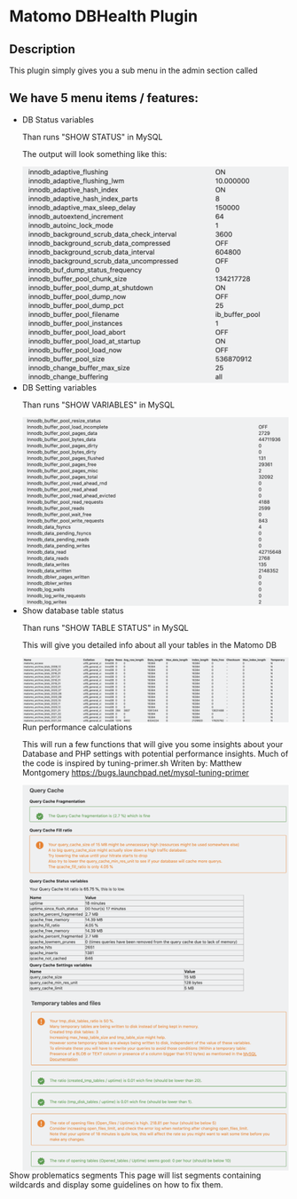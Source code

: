# Matomo DBHealth Plugin

## Description

This plugin simply gives you a sub menu in the admin section called 



## We have 5 menu items / features:
* DB Status variables 

  Than runs "SHOW STATUS" in MySQL

  The output will look something like this:

  <img align="left" src="./docs/images/show-status.png" alt="show status" style="zoom:50%;" />
  
* DB Setting variables 

  Than runs "SHOW VARIABLES" in MySQL

  <img align="left" src="./docs/images/show-variables.png" alt="show variables" style="zoom:50%;" />

* Show database table status 

  Than runs "SHOW TABLE STATUS" in MySQL

  This will give you detailed info about all your tables in the Matomo DB

  <img align="left" src="./docs/images/table-status.png" alt="show table status" style="zoom:50%;" />

  Run performance calculations

  This will run a few functions that will give you some insights about your Database and PHP settings with potential performance insights. Much of the code is inspired by tuning-primer.sh Writen by: Matthew Montgomery https://bugs.launchpad.net/mysql-tuning-primer

  <img align="left" src="./docs/images/q-cache.png" alt="Query Qache" style="zoom:50%;" />

  <img align="left" src="./docs/images/tmp-tables.png" alt="Tmp tables" style="zoom:50%;" />
   
 Show problematics segments
 This page will list segments containing wildcards and display some guidelines on how to fix them.
 
